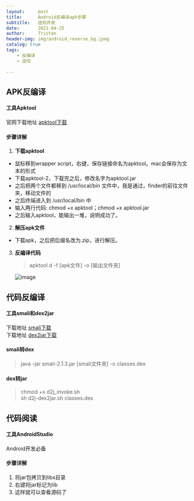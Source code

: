```yaml
---
layout:     post
title:      Android反编译apk步骤
subtitle:   逆向开发
date:       2021-04-25
author:     Tristan
header-img: img/android_reverse_bg.jpeg
catalog: true
tags:
    - 反编译
    - 逆向
    
---
```


## APK反编译
#### 工具Apktool
官网下载地址 [apktool下载](https://ibotpeaches.github.io/Apktool/install/)

#### 步骤详解
1. **下载apktool**<br/>
* 鼠标移到wrapper script，右键，保存链接命名为apktool。mac会保存为文本的形式<br/>
* 下载apktool-2，下载完之后，修改名字为apktool.jar<br/>
* 之后把两个文件都移到 /usr/local/bin 文件中，我是通过，finder的前往文件夹，移动文件的<br/>
* 之后终端进入到 /usr/local/bin 中<br/>
* 输入两行代码: chmod +x apktool；chmod +x apktool.jar<br/>
* 之后输入apktool，能输出一堆，说明成功了。<br/>

2. **解压apk文件**<br/>
* 下载apk，之后把后缀名改为.zip，进行解压。

3. **反编译代码**
    > apktool d -f [apk文件] -o [输出文件夹]

    ![image](https://user-images.githubusercontent.com/4709890/115993156-25d92580-a604-11eb-809a-1aa51a645052.png)

## 代码反编译
#### 工具smali和dex2jar
下载地址 [smali下载](https://www.greenxf.com/soft/123267.html)<br/>
下载地址 [dex2jar下载](https://sourceforge.net/projects/dex2jar/?source=typ_redirect)

#### smali转dex
> java -jar smali-2.1.3.jar [smali文件夹] -o classes.dex

#### dex转jar
> chmod +x d2j_invoke.sh<br/>
> sh d2j-dex2jar.sh classes.dex

## 代码阅读
#### 工具AndroidStudio
Android开发必备

#### 步骤详解
1. 将jar包拷贝到libs目录
2. 右键将jar标记为lib
3. 这样就可以查看源码了


